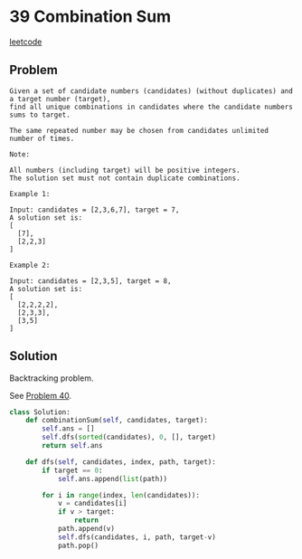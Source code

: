 # 39 Combination Sum

[leetcode](https://leetcode.com/problems/combination-sum/)

## Problem

    Given a set of candidate numbers (candidates) (without duplicates) and a target number (target),
    find all unique combinations in candidates where the candidate numbers sums to target.
    
    The same repeated number may be chosen from candidates unlimited number of times.
    
    Note:
    
    All numbers (including target) will be positive integers.
    The solution set must not contain duplicate combinations.
    
    Example 1:
    
    Input: candidates = [2,3,6,7], target = 7,
    A solution set is:
    [
      [7],
      [2,2,3]
    ]
    
    Example 2:
    
    Input: candidates = [2,3,5], target = 8,
    A solution set is:
    [
      [2,2,2,2],
      [2,3,3],
      [3,5]
    ]

## Solution

Backtracking problem.

See [Problem 40](http://alfmunny.com/leetcode-blog/posts/40-combination-sum-ii/).

```python
class Solution:
    def combinationSum(self, candidates, target):
        self.ans = []
        self.dfs(sorted(candidates), 0, [], target)
        return self.ans

    def dfs(self, candidates, index, path, target):
        if target == 0:
            self.ans.append(list(path))

        for i in range(index, len(candidates)):
            v = candidates[i]
            if v > target:
                return
            path.append(v)
            self.dfs(candidates, i, path, target-v)
            path.pop()
```
